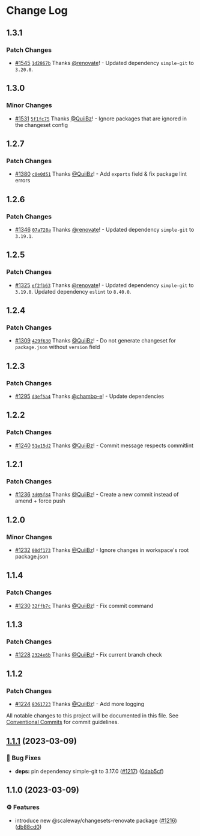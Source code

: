 # Change Log

## 1.3.1

### Patch Changes

- [#1545](https://github.com/scaleway/scaleway-lib/pull/1545) [`1d2867b`](https://github.com/scaleway/scaleway-lib/commit/1d2867b19980b841c888913015abfa421c7d4ec6) Thanks [@renovate](https://github.com/apps/renovate)! - Updated dependency `simple-git` to `3.20.0`.

## 1.3.0

### Minor Changes

- [#1531](https://github.com/scaleway/scaleway-lib/pull/1531) [`5f1fc75`](https://github.com/scaleway/scaleway-lib/commit/5f1fc750d93333a4ae3f48abcd96dd3af21fd886) Thanks [@QuiiBz](https://github.com/QuiiBz)! - Ignore packages that are ignored in the changeset config

## 1.2.7

### Patch Changes

- [#1380](https://github.com/scaleway/scaleway-lib/pull/1380) [`c0e0d51`](https://github.com/scaleway/scaleway-lib/commit/c0e0d5104680149f9b38ae509b17d14a66c4d733) Thanks [@QuiiBz](https://github.com/QuiiBz)! - Add `exports` field & fix package lint errors

## 1.2.6

### Patch Changes

- [#1346](https://github.com/scaleway/scaleway-lib/pull/1346) [`07a728a`](https://github.com/scaleway/scaleway-lib/commit/07a728a28e5fa5f43f1d1344bb6fd5bd858da3b1) Thanks [@renovate](https://github.com/apps/renovate)! - Updated dependency `simple-git` to `3.19.1`.

## 1.2.5

### Patch Changes

- [#1325](https://github.com/scaleway/scaleway-lib/pull/1325) [`ef2fb63`](https://github.com/scaleway/scaleway-lib/commit/ef2fb636abd6f15e6dd9d28809f141036fafa50a) Thanks [@renovate](https://github.com/apps/renovate)! - Updated dependency `simple-git` to `3.19.0`.
  Updated dependency `eslint` to `8.40.0`.

## 1.2.4

### Patch Changes

- [#1309](https://github.com/scaleway/scaleway-lib/pull/1309) [`429f630`](https://github.com/scaleway/scaleway-lib/commit/429f630831de30fc14cfe3216620f32b464a78bd) Thanks [@QuiiBz](https://github.com/QuiiBz)! - Do not generate changeset for `package.json` without `version` field

## 1.2.3

### Patch Changes

- [#1295](https://github.com/scaleway/scaleway-lib/pull/1295) [`d3ef5a4`](https://github.com/scaleway/scaleway-lib/commit/d3ef5a460fa496d23d3e376128e88042d52baed8) Thanks [@chambo-e](https://github.com/chambo-e)! - Update dependencies

## 1.2.2

### Patch Changes

- [#1240](https://github.com/scaleway/scaleway-lib/pull/1240) [`51e15d2`](https://github.com/scaleway/scaleway-lib/commit/51e15d2ba75172b90736e48a827744490fdf9a51) Thanks [@QuiiBz](https://github.com/QuiiBz)! - Commit message respects commitlint

## 1.2.1

### Patch Changes

- [#1236](https://github.com/scaleway/scaleway-lib/pull/1236) [`3d05f84`](https://github.com/scaleway/scaleway-lib/commit/3d05f84b283859ef7ff336fc02e59a9ea1959d04) Thanks [@QuiiBz](https://github.com/QuiiBz)! - Create a new commit instead of amend + force push

## 1.2.0

### Minor Changes

- [#1232](https://github.com/scaleway/scaleway-lib/pull/1232) [`00df173`](https://github.com/scaleway/scaleway-lib/commit/00df173821b759c5fd34b582142bafa8b86d276d) Thanks [@QuiiBz](https://github.com/QuiiBz)! - Ignore changes in workspace's root package.json

## 1.1.4

### Patch Changes

- [#1230](https://github.com/scaleway/scaleway-lib/pull/1230) [`32ffb7c`](https://github.com/scaleway/scaleway-lib/commit/32ffb7c1dad41251a881f5eb58ca29d180c8a5d5) Thanks [@QuiiBz](https://github.com/QuiiBz)! - Fix commit command

## 1.1.3

### Patch Changes

- [#1228](https://github.com/scaleway/scaleway-lib/pull/1228) [`2324e6b`](https://github.com/scaleway/scaleway-lib/commit/2324e6b37feec7793567692336d24fcec5064eab) Thanks [@QuiiBz](https://github.com/QuiiBz)! - Fix current branch check

## 1.1.2

### Patch Changes

- [#1224](https://github.com/scaleway/scaleway-lib/pull/1224) [`8361723`](https://github.com/scaleway/scaleway-lib/commit/8361723984c6a7c9c586570ce573db8dc73d7366) Thanks [@QuiiBz](https://github.com/QuiiBz)! - Add more logging

All notable changes to this project will be documented in this file.
See [Conventional Commits](https://conventionalcommits.org) for commit guidelines.

## [1.1.1](https://github.com/scaleway/scaleway-lib/compare/@scaleway/changesets-renovate@1.1.0...@scaleway/changesets-renovate@1.1.1) (2023-03-09)

### :bug: Bug Fixes

- **deps:** pin dependency simple-git to 3.17.0 ([#1217](https://github.com/scaleway/scaleway-lib/issues/1217)) ([0dab5cf](https://github.com/scaleway/scaleway-lib/commit/0dab5cfd184991906c246c44fba50c49b18cde7b))

## 1.1.0 (2023-03-09)

### :gear: Features

- introduce new @scaleway/changesets-renovate package ([#1216](https://github.com/scaleway/scaleway-lib/issues/1216)) ([db88cd0](https://github.com/scaleway/scaleway-lib/commit/db88cd04970fa234a1fb83b5f6f18f2dbbb3c635))
